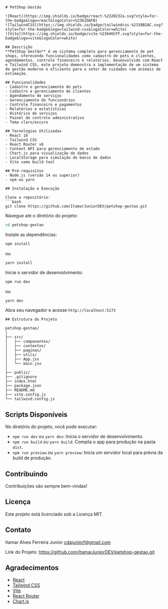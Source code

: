 ```
# PetShop Gestão

![React](https://img.shields.io/badge/react-%2320232a.svg?style=for-the-badge&logo=react&logoColor=%2361DAFB)
![TailwindCSS](https://img.shields.io/badge/tailwindcss-%2338B2AC.svg?style=for-the-badge&logo=tailwind-css&logoColor=white)
![Vite](https://img.shields.io/badge/vite-%23646CFF.svg?style=for-the-badge&logo=vite&logoColor=white)

## Descrição
**PetShop Gestão** é um sistema completo para gerenciamento de pet shops, oferecendo funcionalidades como cadastro de pets e clientes, agendamentos, controle financeiro e relatórios. Desenvolvido com React e Tailwind CSS, este projeto demonstra a implementação de um sistema de gestão moderno e eficiente para o setor de cuidados com animais de estimação.

## Funcionalidades
- Cadastro e gerenciamento de pets
- Cadastro e gerenciamento de clientes
- Agendamento de serviços
- Gerenciamento de funcionários
- Controle financeiro e pagamentos
- Relatórios e estatísticas
- Histórico de serviços
- Painel de controle administrativo
- Tema claro/escuro

## Tecnologias Utilizadas
- React 18
- Tailwind CSS
- React Router v6
- Context API para gerenciamento de estado
- Chart.js para visualização de dados
- LocalStorage para simulação de banco de dados
- Vite como build tool

## Pré-requisitos
- Node.js (versão 14 ou superior)
- npm ou yarn

## Instalação e Execução

Clone o repositório:
```bash
git clone https://github.com/ItamarJuniorDEV/petshop-gestao.git
```

Navegue até o diretório do projeto:

```bash
cd petshop-gestao
```

Instale as dependências:

```bash
npm install
```

ou

```bash
yarn install
```

Inicie o servidor de desenvolvimento:

```bash
npm run dev
```

ou

```bash
yarn dev
```

Abra seu navegador e acesse `http://localhost:5173`
```
## Estrutura do Projeto

petshop-gestao/
│
├── src/
│   ├── componentes/
│   ├── contextos/
│   ├── paginas/
│   ├── utils/
│   ├── App.jsx
│   └── main.jsx
│
├── public/
├── .gitignore
├── index.html
├── package.json
├── README.md
├── vite.config.js
└── tailwind.config.js
```
## Scripts Disponíveis

No diretório do projeto, você pode executar:

- `npm run dev` ou `yarn dev`: Inicia o servidor de desenvolvimento.
- `npm run build` ou `yarn build`: Compila o app para produção na pasta `dist`.
- `npm run preview` ou `yarn preview`: Inicia um servidor local para prévia da build de produção.


## Contribuindo

Contribuições são sempre bem-vindas!

## Licença

Este projeto está licenciado sob a Licença MIT.

## Contato

Itamar Alves Ferreira Junior
[cdajuniorf@gmail.com](mailto:cdajuniorf@gmail.com)

Link do Projeto: https://github.com/ItamarJuniorDEV/petshop-gestao.git

## Agradecimentos

- [React](https://reactjs.org/)
- [Tailwind CSS](https://tailwindcss.com/)
- [Vite](https://vitejs.dev/)
- [React Router](https://reactrouter.com/)
- [Chart.js](https://www.chartjs.org/)
```